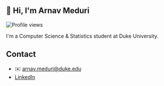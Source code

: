 ## 👋 Hi, I'm Arnav Meduri

![Profile views](https://komarev.com/ghpvc/?username=arnavmeduri&color=blue)

I'm a Computer Science & Statistics student at Duke University.

## Contact
- ✉️ arnav.meduri@duke.edu
- [LinkedIn](https://www.linkedin.com/in/arnavmeduri05/)
